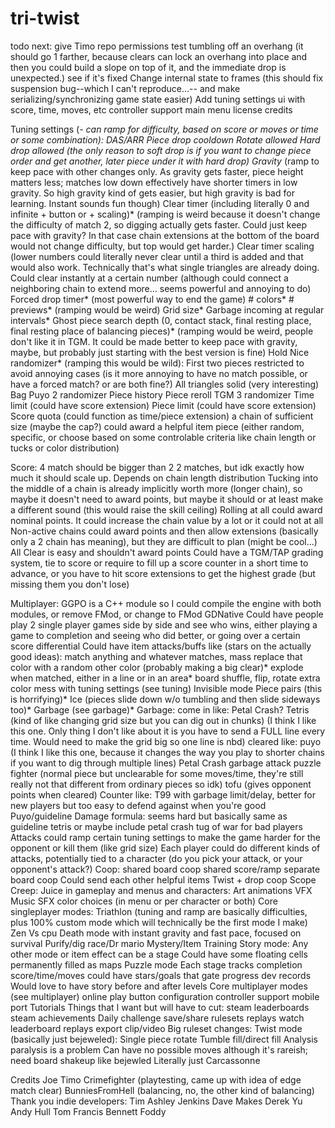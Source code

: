 # tri-twist
todo next:
	give Timo repo permissions
	test tumbling off an overhang (it should go 1 farther, because clears can lock an overhang into place and then you could build a slope on top of it, and the immediate drop is unexpected.) see if it's fixed
	Change internal state to frames (this should fix suspension bug--which I can't reproduce...-- and make serializing/synchronizing game state easier)
	Add tuning settings
	ui with score, time, moves, etc
	controller support
	main menu
	license
	credits

Tuning settings (*- can ramp for difficulty, based on score or moves or time or some combination):
	DAS/ARR
	Piece drop cooldown
	Rotate allowed
	Hard drop allowed (the only reason to soft drop is if you want to change piece order and get another, later piece under it with hard drop)
	Gravity* (ramp to keep pace with other changes only. As gravity gets faster, piece height matters less; matches low down effectively have shorter timers in low gravity. So high gravity kind of gets easier, but high gravity is bad for learning. Instant sounds fun though)
	Clear timer (including literally 0 and infinite + button or + scaling)* (ramping is weird because it doesn't change the difficulty of match 2, so digging actually gets faster. Could just keep pace with gravity? In that case chain extensions at the bottom of the board would not change difficulty, but top would get harder.)
	Clear timer scaling (lower numbers could literally never clear until a third is added and that would also work. Technically that's what single triangles are already doing. Could clear instantly at a certain number (although could connect a neighboring chain to extend more… seems powerful and annoying to do)
	Forced drop timer* (most powerful way to end the game)
	# colors*
	# previews* (ramping would be weird)
	Grid size*
	Garbage incoming at regular intervals*
	Ghost piece search depth (0, contact stack, final resting place, final resting place of balancing pieces)* (ramping would be weird, people don't like it in TGM. It could be made better to keep pace with gravity, maybe, but probably just starting with the best version is fine)
	Hold
	Nice randomizer* (ramping this would be wild):
		First two pieces restricted to avoid annoying cases (is it more annoying to have no match possible, or have a forced match? or are both fine?)
		All triangles solid (very interesting)
		Bag
		Puyo 2 randomizer
		Piece history
		Piece reroll
		TGM 3 randomizer
	Time limit (could have score extension)
	Piece limit (could have score extension)
	Score quota (could function as time/piece extension)
	a chain of sufficient size (maybe the cap?) could award a helpful item piece (either random, specific, or choose based on some controlable criteria like chain length or tucks or color distribution)

Score:
	4 match should be bigger than 2 2 matches, but idk exactly how much it should scale up. Depends on chain length distribution
	Tucking into the middle of a chain is already implicitly worth more (longer chain), so maybe it doesn't need to award points, but maybe it should or at least make a different sound (this would raise the skill ceiling)
	Rolling at all could award nominal points. It could increase the chain value by a lot or it could not at all
	Non-active chains could award points and then allow extensions (basically only a 2 chain has meaning), but they are difficult to plan (might be cool…)
	All Clear is easy and shouldn't award points
	Could have a TGM/TAP grading system, tie to score or require to fill up a score counter in a short time to advance, or you have to hit score extensions to get the highest grade (but missing them you don't lose)

Multiplayer:
	GGPO is a C++ module so I could compile the engine with both modules, or remove FMod, or change to FMod GDNative
	Could have people play 2 single player games side by side and see who wins, either playing a game to completion and seeing who did better, or going over a certain score differential
	Could have item attacks/buffs like (stars on the actually good ideas):
		match anything and whatever matches, mass replace that color with a random other color (probably making a big clear)*
		explode when matched, either in a line or in an area*
		board shuffle, flip, rotate
		extra color
		mess with tuning settings (see tuning)
		Invisible mode
		Piece pairs (this is horrifying)*
		Ice (pieces slide down w/o tumbling and then slide sideways too)*
		Garbage (see garbage)*
	Garbage:
		come in like:
			Petal Crash?
			Tetris (kind of like changing grid size but you can dig out in chunks) (I think I like this one. Only thing I don't like about it is you have to send a FULL line every time. Would need to make the grid big so one line is nbd)
		cleared like:
			puyo (I think I like this one, because it changes the way you play to shorter chains if you want to dig through multiple lines)
			Petal Crash garbage attack
			puzzle fighter (normal piece but unclearable for some moves/time, they're still really not that different from ordinary pieces so idk)
			tofu (gives opponent points when cleared)
		Counter like:
			T99 with garbage limit/delay, better for new players but too easy to defend against when you're good
			Puyo/guideline
		Damage formula:
			seems hard but basically same as guideline tetris or maybe include petal crash tug of war for bad players
	Attacks could ramp certain tuning settings to make the game harder for the opponent or kill them (like grid size)
	Each player could do different kinds of attacks, potentially tied to a character (do you pick your attack, or your opponent's attack?)
	Coop:
		shared board coop
		shared score/ramp separate board coop
		Could send each other helpful items
		Twist + drop coop
Scope Creep:
	Juice in gameplay and menus and characters:
		Art
		animations
		VFX
		Music
		SFX
		color choices (in menu or per character or both)
	Core singleplayer modes:
		Triathlon (tuning and ramp are basically difficulties, plus 100% custom mode which will technically be the first mode I make)
		Zen
		Vs cpu
		Death mode with instant gravity and fast pace, focused on survival
		Purify/dig race/Dr mario
		Mystery/Item
		Training
		Story mode:
			Any other mode or item effect can be a stage
			Could have some floating cells permanently filled as maps
			Puzzle mode
			Each stage tracks completion score/time/moves
				could have stars/goals that gate progress
				dev records
			Would love to have story before and after levels
	Core multiplayer modes (see multiplayer)
	online play
	button configuration
	controller support
	mobile port
	Tutorials
Things that I want but will have to cut:
	steam leaderboards
	steam achievements
	Daily challenge
	save/share rulesets
	replays
		watch leaderboard replays
		export clip/video
	Big ruleset changes:
		Twist mode (basically just bejeweled):
			Single piece rotate
			Tumble fill/direct fill
			Analysis paralysis is a problem
			Can have no possible moves although it's rareish; need board shakeup like bejewled
		Literally just Carcassonne

Credits
Joe
Timo
Crimefighter (playtesting, came up with idea of edge match clear)
BunniesFromHell (balancing, no, the other kind of balancing)
Thank you indie developers:
	Tim Ashley Jenkins
	Dave Makes
	Derek Yu
	Andy Hull
	Tom Francis
	Bennett Foddy